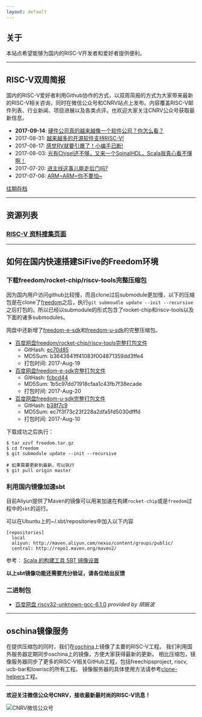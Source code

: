 ```yaml
---
layout: default
---
```


## 关于

本站点希望能够为国内的RISC-V开发者和爱好者提供便利。

----

## RISC-V双周简报

国内的RISC-V爱好者利用Github协作的方式，以双周简报的方式为大家带来最新的RISC-V相关咨询，同时在微信公众号和CNRV站点上发布。内容覆盖RISC-V邮件列表、行业新闻、项目进展以及各类点评。也欢迎大家关注CNRV公众号获取最新信息。

- **2017-09-14**: [硬件公司真的越来越像一个软件公司？你怎么看？](bi-week-rpts/2017-09-14)
- 2017-08-31: [越来越多的开源软件支持RISC-V!](bi-week-rpts/2017-08-31)
- 2017-08-17: [感觉RV就要引爆了！小编手已断!](bi-week-rpts/2017-08-17)
- 2017-08-03: [光有Chisel还不够，又来一个SpinalHDL，Scala我真心看不懂啊！](bi-week-rpts/2017-08-03)
- 2017-07-20: [进主线这事儿能走后门吗?](bi-week-rpts/2017-07-20)
- 2017-07-06: [ARM~ARM~你不要怕~](bi-week-rpts/2017-07-06)

[往期存档](biweekly-archive)

----

## 资源列表

### [RISC-V 资料搜集页面](resource)

----

## 如何在国内快速搭建SiFive的Freedom环境

### 下载freedom/rocket-chip/riscv-tools完整压缩包

因为国内用户访问github比较慢，而且clone过后submodule更加慢，以下的压缩包是在clone了[freedom](https://github.com/sifive/freedom)之后，执行`git submoudle update --init --recursive`之后打包的。所以已经以submodule的形式包含了rocket-chip和riscv-tools以及下面的诸多submodules。

网盘中还新增了[freedom-e-sdk](https://github.com/sifive/freedom-e-sdk)和[freedom-u-sdk](https://github.com/sifive/freedom-u-sdk)的完整压缩包。

- [百度网盘freedom/rocket-chip/riscv-tools完整打包文件](https://pan.baidu.com/s/1eR80gMY)
    - GitHash: [ec70d85](https://github.com/sifive/freedom/commit/ec70d85cbc03ce5b497b58d1b0f50f39a3e2a4e3)
    - MD5Sum: b3643841ff41083f004871359dd3ffe4
    - 打包时间: 2017-Aug-19
- [百度网盘freedom-e-sdk完整打包文件](https://pan.baidu.com/s/1qYa6fd6)
    - GitHash: [fcbcd44](https://github.com/sifive/freedom-e-sdk/commit/fcbcd440a0556b90bb7f6a739ac567d5f8e93fa2)
    - MD5Sum: 1b5c97dd71918cfaa1c43fb7f38ecade
    - 打包时间: 2017-Aug-20
- [百度网盘freedom-u-sdk完整打包文件](https://pan.baidu.com/s/1mi9kjiw)
    - GitHash: [b38f7c9](https://github.com/sifive/freedom-u-sdk/commit/b38f7c9)
    - MD5Sum: ec7f3f73c23f228a2dfa5fd5030dfffd
    - 打包时间: 2017-Aug-10

下载成功之后执行：

~~~
$ tar xzvf freedom.tar.gz
$ cd freedom
$ git submodule update --init --recursive

# 如果需要更新到最新，可以执行
$ git pull origin master
~~~

### 利用国内镜像加速sbt

目前Aliyun提供了Maven的镜像可以用来加速在构建`rocket-chip`或是`freedom`过程中的`sbt`的运行。

可以在Ubuntu上的~/.sbt/repositories中加入以下内容

~~~
[repositories]
  local
  aliyun: http://maven.aliyun.com/nexus/content/groups/public/
  central: http://repo1.maven.org/maven2/
~~~

参考： [Scala 的构建工具 SBT 镜像设置](http://www.jianshu.com/p/c8c48b0b3866)

**以上sbt镜像功能还需要充分验证，请各位给出反馈**

### 二进制包

- [百度网盘 riscv32-unknown-gcc-6.1.0](https://pan.baidu.com/s/1kV7QJkj) *provided by 胡振波*

----

## oschina镜像服务

在提供压缩包的同时，我们在[oschina](http://git.oschina.net)上镜像了主要的RISC-V工程。 我们利用国外服务器定期同步oschina上的镜像，方便大家获得最新的更新。
相比压缩包，镜像服务器同步了更多的RISC-V相关GitHub工程，包括freechipsproject, riscv, ucb-bar和lowrisc的所有工程。
镜像服务器的具体使用方法请参考[clone-helpers](https://github.com/cnrv/clone-helpers/blob/master/README.md)工程。

----

**欢迎关注微信公众号CNRV，接收最新最时尚的RISC-V讯息！**

![CNRV微信公众号](https://cnrv.io/assets/images/cnrv_qr.png)
